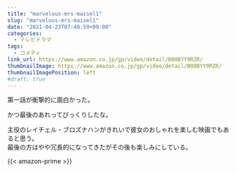 ```yaml
---
title: "marvelous-mrs-maisel1"
slug: "marvelous-mrs-maisel1"
date: "2021-04-23T07:40:59+09:00"
categories:
  - テレビドラマ
tags:
  - コメディ
link_url: https://www.amazon.co.jp/gp/video/detail/B08BYY9RZR/
thumbnailImage: https://www.amazon.co.jp/gp/video/detail/B08BYY9RZR/
thumbnailImagePosition: left
#draft: true
---
```

第一話が衝撃的に面白かった。
<!--more-->
かつ最後のあれってびっくりしたな。

主役のレイチェル・ブロズナハンがきれいで彼女のおしゃれを楽しむ映画でもあると思う。  
最後の方はやや冗長的になってきたがその後も楽しみにしている。

{{< amazon-prime >}}
